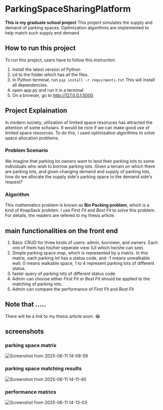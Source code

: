 # ParkingSpaceSharingPlatform
**This is my graduate school project** This project simulates the supply and demand of parking spaces.
Optimization algorithms are implemented to help match such supply and demand

## How to run this project
To run this project, users have to follow this instruction
  1. Install the latest version of Python
  2. cd to the folder which has all the files.
  3. In Python terminal, run `pip install -r requirments.txt` This will install all dependencies.
  4. open app.py and run it in a terminal
  5. On a browser, go to http://127.0.0.1:5000

## Project Explaination
In modern society, utilization of limited space resoruces has attracted the attention of some scholars. 
It would be nice if we can make good use of limited space resources. To do this, I used optimization algorithms
to solve space allocation problems.
### Problem Scenario
 We imagine that parking lot owners want to lend their parking lots to some individuals who wish to borrow parking lots.
 Given a terrain on which there are parking lots, and given changing demand and supply of parking lots, how do 
 we allocate the supply side's parking space to the demand side's request?
### Algorithm
 This mathematics problem is known as **Bin Packing problem**, which is a kind of KnapSack problem.
 I use *First Fit* and *Best Fit* to solve this problem. For details, the readers are refered to my thesis article.

## main functionalities on the front end
1. Basic CRUD for three kinds of users: admin, borrower, and owners. Each one of them has his/her seperate view (UI which he/she can see).
2. Simple parking space map, which is represented by a matrix. In this matrix, each parking lot has a status code, and -1 means unwalkable wall,
   0 means walkable space, 1 to 4 represent parking lots of different status.
4. faster query of parking lots of different status code.
5. Admin can choose either *First Fit* or *Best Fit* should be applied to the matching of parking lots.
6. Admin can compare the performance of *First Fit* and *Best Fit*

## Note that .....
There will be a link to my thesis article soon. :joy: 

## screenshots
### parking space matrix
![Screenshot from 2025-06-11 14-08-59](https://github.com/user-attachments/assets/92ee7777-6064-488e-b943-f3d85182c4e2)

### parking space matching results
![Screenshot from 2025-06-11 14-11-40](https://github.com/user-attachments/assets/c1e94158-5377-4bae-b620-b0b1ef973965)

### performance matrics
![Screenshot from 2025-06-11 14-13-03](https://github.com/user-attachments/assets/ad537ff7-fd18-4cb2-a957-85c34fa4f678)
